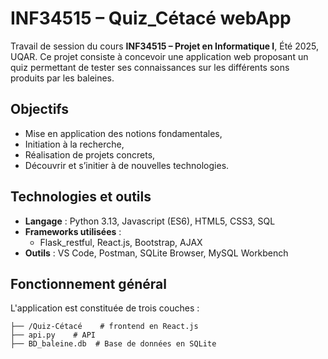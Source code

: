 
# INF34515 – Quiz_Cétacé webApp

Travail de session du cours **INF34515 – Projet en Informatique I**, Été 2025, UQAR.
Ce projet consiste à concevoir une application web proposant un quiz permettant de tester ses connaissances sur les différents sons produits par les baleines.

## Objectifs

- Mise en application des notions fondamentales,
- Initiation à la recherche,
- Réalisation de projets concrets,
- Découvrir et s’initier à de nouvelles technologies.
  
## Technologies et outils

-  **Langage** : Python 3.13, Javascript (ES6), HTML5, CSS3, SQL
-  **Frameworks utilisées** :
    - Flask_restful, React.js, Bootstrap, AJAX
- **Outils** : VS Code, Postman, SQLite Browser, MySQL Workbench

## Fonctionnement général

L'application est constituée de trois couches :

```plaintext 
├── /Quiz-Cétacé    # frontend en React.js
├── api.py    # API 
├── BD_baleine.db  # Base de données en SQLite
